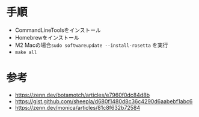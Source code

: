 # 手順

- CommandLineToolsをインストール
- Homebrewをインストール
- M2 Macの場合`sudo softwareupdate --install-rosetta` を実行
- `make all`

# 参考

- https://zenn.dev/botamotch/articles/e7960f0dc84d8b
- https://gist.github.com/sheepla/d680f1480d8c36c4290d6aabebf1abc6
- https://zenn.dev/monica/articles/81c8f632b72584
